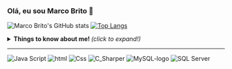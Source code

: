 
### Olá, eu sou Marco Brito 👋
![Marco Brito's GitHub stats](https://github-readme-stats.vercel.app/api?username=BritosMarco&show_icons=true&theme=tokyonight)
[![Top Langs](https://github-readme-stats.vercel.app/api/top-langs/?username=BritosMarco&langs_count=8)](https://github.com/BritosMarco/github-readme-stats)





<details>
  <summary> <b> Things to know about me! </b> <i>(click to expand!)</i> </summary>
  
  <br>
  

</details>

<p align="center">

  <!-- For more icons please follow  https://github.com/MikeCodesDotNET/ColoredBadges -->
---
  
![Java Script](https://user-images.githubusercontent.com/85652672/127195592-6f9bafd5-3179-424e-a36a-b6d60d9e7a18.jpg)
![html](https://user-images.githubusercontent.com/85652672/127195616-7e81f91c-a740-4aa7-9b85-367b6b92cefc.jpg)
![Css](https://user-images.githubusercontent.com/85652672/127195640-877826a0-945d-4b7f-8c6c-4c83cbbfe73d.jpg)
![C_Sharper](https://user-images.githubusercontent.com/85652672/127195682-de08e3e9-2f72-4309-9fc4-0e9c25f699a6.jpg)
![MySQL-logo](https://user-images.githubusercontent.com/85652672/127195705-437f2b98-edba-4fa7-a3f7-c12a1732d7b9.jpg)
![SQL Server](https://user-images.githubusercontent.com/85652672/127195728-a5f0ea54-dbe0-4911-b5d9-160caa2480a0.jpg)



</p>
<!--
**BritosMarco/BritosMarco** is a ✨ _special_ ✨ repository because its `README.md` (this file) appears on your GitHub profile.

Here are some ideas to get you started:

- 🔭 I’m currently working on ...
- 🌱 I’m currently learning ...
- 👯 I’m looking to collaborate on ...
- 🤔 I’m looking for help with ...
- 💬 Ask me about ...
- 📫 How to reach me: ...
- 😄 Pronouns: ...
- ⚡ Fun fact: ...
-->
